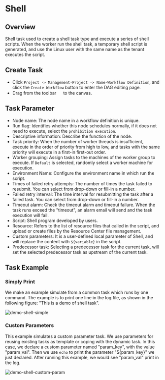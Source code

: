 # Shell

## Overview

Shell task used to create a shell task type and execute a series of shell scripts. When the worker run the shell task, a temporary shell script is generated, and use the Linux user with the same name as the tenant executes the script.

## Create Task

- Click `Project -> Management-Project -> Name-Workflow Definition`, and click the `Create Workflow` button to enter the DAG editing page.
- Drag  from the toolbar <img src="/img/tasks/icons/shell.png" width="15"/> to the canvas.

## Task Parameter

- Node name: The node name in a workflow definition is unique.
- Run flag: Identifies whether this node schedules normally, if it does not need to execute, select the `prohibition execution`.
- Descriptive information: Describe the function of the node.
- Task priority: When the number of worker threads is insufficient, execute in the order of priority from high to low, and tasks with the same priority will execute in a first-in first-out order.
- Worker grouping: Assign tasks to the machines of the worker group to execute. If `Default` is selected, randomly select a worker machine for execution.
- Environment Name: Configure the environment name in which run the script.
- Times of failed retry attempts: The number of times the task failed to resubmit. You can select from drop-down or fill-in a number.
- Failed retry interval: The time interval for resubmitting the task after a failed task. You can select from drop-down or fill-in a number.
- Timeout alarm: Check the timeout alarm and timeout failure. When the task runs exceed the "timeout", an alarm email will send and the task execution will fail.
- Script: Shell program developed by users.
- Resource: Refers to the list of resource files that called in the script, and upload or create files by the Resource Center file management.
- Custom parameters: It is a user-defined local parameter of Shell, and will replace the content with `${variable}` in the script.
- Predecessor task: Selecting a predecessor task for the current task, will set the selected predecessor task as upstream of the current task.

## Task Example

### Simply Print

We make an example simulate from a common task which runs by one command. The example is to print one line in the log file, as shown in the following figure:
"This is a demo of shell task".

![demo-shell-simple](/img/tasks/demo/shell.jpg)

### Custom Parameters

This example simulates a custom parameter task. We use parameters for reusing existing tasks as template or coping with the dynamic task. In this case,
we declare a custom parameter named "param_key", with the value "param_val". Then we use `echo` to print the parameter "${param_key}" we just declared. 
After running this example, we would see "param_val" print in the log.

![demo-shell-custom-param](/img/tasks/demo/shell_custom_param.jpg)
